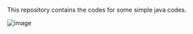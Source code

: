This repository contains the codes for some simple java codes.

![image](https://github.com/TheProv1/Java-Codes/assets/116379127/e98bb799-08bd-4d79-b0a8-8019a168163a)
